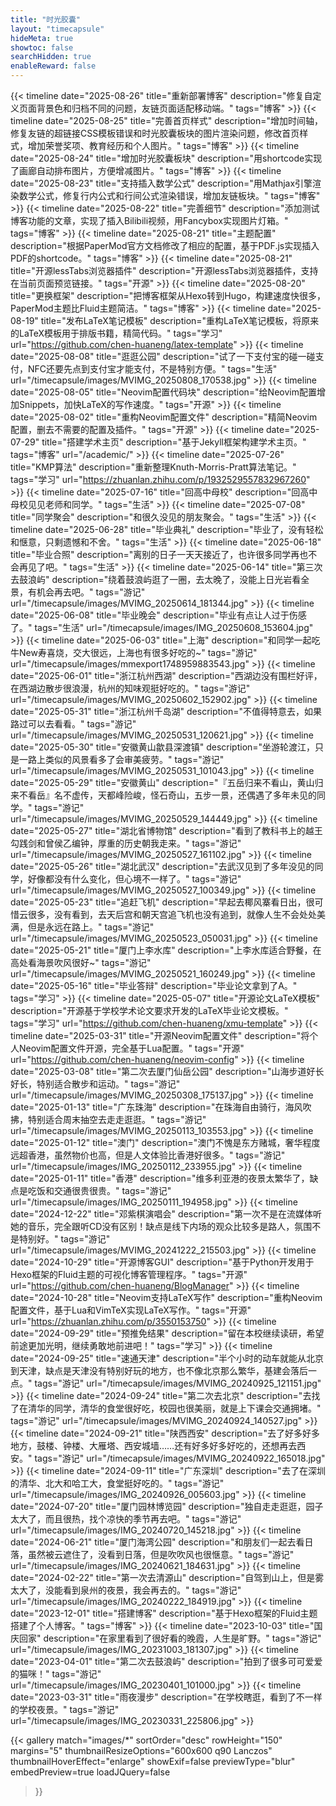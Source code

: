 ```yaml
---
title: "时光胶囊"
layout: "timecapsule"
hideMeta: true
showtoc: false
searchHidden: true
enableReward: false
---
```


{{< timeline date="2025-08-26" title="重新部署博客" description="修复自定义页面背景色和归档不同的问题，友链页面适配移动端。" tags="博客" >}}
{{< timeline date="2025-08-25" title="完善首页样式" description="增加时间轴，修复友链的超链接CSS模板错误和时光胶囊板块的图片渲染问题，修改首页样式，增加荣誉奖项、教育经历和个人图片。" tags="博客" >}}
{{< timeline date="2025-08-24" title="增加时光胶囊板块" description="用shortcode实现了画廊自动排布图片，方便增减图片。" tags="博客" >}}
{{< timeline date="2025-08-23" title="支持插入数学公式" description="用Mathjax引擎渲染数学公式，修复行内公式和行间公式渲染错误，增加友链板块。" tags="博客" >}}
{{< timeline date="2025-08-22" title="完善细节" description="添加测试博客功能的文章，实现了插入Bilibili视频，用Fancybox实现图片灯箱。" tags="博客" >}}
{{< timeline date="2025-08-21" title="主题配置" description="根据PaperMod官方文档修改了相应的配置，基于PDF.js实现插入PDF的shortcode。" tags="博客" >}}
{{< timeline date="2025-08-21" title="开源lessTabs浏览器插件" description="开源lessTabs浏览器插件，支持在当前页面预览链接。" tags="开源" >}}
{{< timeline date="2025-08-20" title="更换框架" description="把博客框架从Hexo转到Hugo，构建速度快很多，PaperMod主题比Fluid主题简洁。" tags="博客" >}}
{{< timeline date="2025-08-19" title="发布LaTeX笔记模板" description="重构LaTeX笔记模板，将原来的LaTeX模板用于排版书籍，精简代码。" tags="学习" url="https://github.com/chen-huaneng/latex-template" >}}
{{< timeline date="2025-08-08" title="逛逛公园" description="试了一下支付宝的碰一碰支付，NFC还要先点到支付宝才能支付，不是特别方便。" tags="生活" url="/timecapsule/images/MVIMG_20250808_170538.jpg" >}}
{{< timeline date="2025-08-05" title="Neovim配置代码块" description="给Neovim配置增加Snippets，加快LaTeX的写作速度。" tags="开源" >}}
{{< timeline date="2025-08-02" title="重构Neovim配置文件" description="精简Neovim配置，删去不需要的配置及插件。" tags="开源" >}}
{{< timeline date="2025-07-29" title="搭建学术主页" description="基于Jekyll框架构建学术主页。" tags="博客" url="/academic/" >}}
{{< timeline date="2025-07-26" title="KMP算法" description="重新整理Knuth-Morris-Pratt算法笔记。" tags="学习" url="https://zhuanlan.zhihu.com/p/1932529557832967260" >}}
{{< timeline date="2025-07-16" title="回高中母校" description="回高中母校见见老师和同学。" tags="生活" >}}
{{< timeline date="2025-07-08" title="同学聚会" description="和很久没见的朋友聚会。" tags="生活" >}}
{{< timeline date="2025-06-28" title="毕业典礼" description="毕业了，没有轻松和惬意，只剩遗憾和不舍。" tags="生活" >}}
{{< timeline date="2025-06-18" title="毕业合照" description="离别的日子一天天接近了，也许很多同学再也不会再见了吧。" tags="生活" >}}
{{< timeline date="2025-06-14" title="第三次去鼓浪屿" description="绕着鼓浪屿逛了一圈，去太晚了，没能上日光岩看全景，有机会再去吧。" tags="游记" url="/timecapsule/images/MVIMG_20250614_181344.jpg" >}}
{{< timeline date="2025-06-08" title="毕业晚会" description="毕业有点让人过于伤感了。" tags="生活" url="/timecapsule/images/IMG_20250608_153604.jpg" >}}
{{< timeline date="2025-06-03" title="上海" description="和同学一起吃牛New寿喜烧，交大很远，上海也有很多好吃的~" tags="游记" url="/timecapsule/images/mmexport1748959883543.jpg" >}}
{{< timeline date="2025-06-01" title="浙江杭州西湖" description="西湖边没有围栏好评，在西湖边散步很浪漫，杭州的知味观挺好吃的。" tags="游记" url="/timecapsule/images/MVIMG_20250602_152902.jpg" >}}
{{< timeline date="2025-05-31" title="浙江杭州千岛湖" description="不值得特意去，如果路过可以去看看。" tags="游记" url="/timecapsule/images/MVIMG_20250531_120621.jpg" >}}
{{< timeline date="2025-05-30" title="安徽黄山歙县深渡镇" description="坐游轮渡江，只是一路上类似的风景看多了会审美疲劳。" tags="游记" url="/timecapsule/images/MVIMG_20250531_101043.jpg" >}}
{{< timeline date="2025-05-29" title="安徽黄山" description="『五岳归来不看山，黄山归来不看岳』名不虚传，天都峰险峻，怪石奇山，五步一景，还偶遇了多年未见的同学。" tags="游记" url="/timecapsule/images/MVIMG_20250529_144449.jpg" >}}
{{< timeline date="2025-05-27" title="湖北省博物馆" description="看到了教科书上的越王勾践剑和曾侯乙编钟，厚重的历史朝我走来。" tags="游记" url="/timecapsule/images/MVIMG_20250527_161102.jpg" >}}
{{< timeline date="2025-05-26" title="湖北武汉" description="去武汉见到了多年没见的同学，好像都没有什么变化，但心境不一样了。" tags="游记" url="/timecapsule/images/MVIMG_20250527_100349.jpg" >}}
{{< timeline date="2025-05-23" title="追赶飞机" description="早起去椰风寨看日出，很可惜云很多，没有看到，去天后宫和朝天宫追飞机也没有追到，就像人生不会处处美满，但是永远在路上。" tags="游记" url="/timecapsule/images/MVIMG_20250523_050031.jpg" >}}
{{< timeline date="2025-05-21" title="厦门上李水库" description="上李水库适合野餐，在高处看海景吹风很好~" tags="游记" url="/timecapsule/images/MVIMG_20250521_160249.jpg" >}}
{{< timeline date="2025-05-16" title="毕业答辩" description="毕业论文拿到了A。" tags="学习" >}}
{{< timeline date="2025-05-07" title="开源论文LaTeX模板" description="开源基于学校学术论文要求开发的LaTeX毕业论文模板。" tags="学习" url="https://github.com/chen-huaneng/xmu-template" >}}
{{< timeline date="2025-03-31" title="开源Neovim配置文件" description="将个人Neovim配置文件开源，完全基于Lua配置。" tags="开源" url="https://github.com/chen-huaneng/neovim-config" >}}
{{< timeline date="2025-03-08" title="第二次去厦门仙岳公园" description="山海步道好长好长，特别适合散步和运动。" tags="游记" url="/timecapsule/images/MVIMG_20250308_175137.jpg" >}}
{{< timeline date="2025-01-13" title="广东珠海" description="在珠海自由骑行，海风吹拂，特别适合周末抽空去走走逛逛。" tags="游记" url="/timecapsule/images/MVIMG_20250113_103553.jpg" >}}
{{< timeline date="2025-01-12" title="澳门" description="澳门不愧是东方赌城，奢华程度远超香港，虽然物价也高，但是人文体验比香港好很多。" tags="游记" url="/timecapsule/images/IMG_20250112_233955.jpg" >}}
{{< timeline date="2025-01-11" title="香港" description="维多利亚港的夜景太繁华了，缺点是吃饭和交通很贵很贵。" tags="游记" url="/timecapsule/images/IMG_20250111_194958.jpg" >}}
{{< timeline date="2024-12-22" title="邓紫棋演唱会" description="第一次不是在流媒体听她的音乐，完全跟听CD没有区别！缺点是线下内场的观众比较多是路人，氛围不是特别好。" tags="游记" url="/timecapsule/images/MVIMG_20241222_215503.jpg" >}}
{{< timeline date="2024-10-29" title="开源博客GUI" description="基于Python开发用于Hexo框架的Fluid主题的可视化博客管理程序。" tags="开源" url="https://github.com/chen-huaneng/BlogManager" >}}
{{< timeline date="2024-10-28" title="Neovim支持LaTeX写作" description="重构Neovim配置文件，基于Lua和VimTeX实现LaTeX写作。" tags="开源" url="https://zhuanlan.zhihu.com/p/3550153750" >}}
{{< timeline date="2024-09-29" title="预推免结果" description="留在本校继续读研，希望前途更加光明，继续勇敢地前进吧！" tags="学习" >}}
{{< timeline date="2024-09-25" title="速通天津" description="半个小时的动车就能从北京到天津，缺点是天津没有特别好玩的地方，也不像北京那么繁华，基建会落后一点。" tags="游记" url="/timecapsule/images/MVIMG_20240925_121151.jpg" >}}
{{< timeline date="2024-09-24" title="第二次去北京" description="去找了在清华的同学，清华的食堂很好吃，校园也很美丽，就是上下课会交通拥堵。" tags="游记" url="/timecapsule/images/MVIMG_20240924_140527.jpg" >}}
{{< timeline date="2024-09-21" title="陕西西安" description="去了好多好多地方，鼓楼、钟楼、大雁塔、西安城墙……还有好多好多好吃的，还想再去西安。" tags="游记" url="/timecapsule/images/MVIMG_20240922_165018.jpg" >}}
{{< timeline date="2024-09-11" title="广东深圳" description="去了在深圳的清华、北大和哈工大，食堂挺好吃的。" tags="游记" url="/timecapsule/images/IMG_20240926_005603.jpg" >}}
{{< timeline date="2024-07-20" title="厦门园林博览园" description="独自走走逛逛，园子太大了，而且很热，找个凉快的季节再去吧。" tags="游记" url="/timecapsule/images/IMG_20240720_145218.jpg" >}}
{{< timeline date="2024-06-21" title="厦门海湾公园" description="和朋友们一起去看日落，虽然被云遮住了，没看到日落，但是吹吹风也很惬意。" tags="游记" url="/timecapsule/images/IMG_20240621_184631.jpg" >}}
{{< timeline date="2024-02-22" title="第一次去清源山" description="自驾到山上，但是雾太大了，没能看到泉州的夜景，我会再去的。" tags="游记" url="/timecapsule/images/IMG_20240222_184919.jpg" >}}
{{< timeline date="2023-12-01" title="搭建博客" description="基于Hexo框架的Fluid主题搭建了个人博客。" tags="博客" >}}
{{< timeline date="2023-10-03" title="国庆回家" description="在家里看到了很好看的晚霞，人生是旷野。" tags="游记" url="/timecapsule/images/IMG_20231003_181307.jpg" >}}
{{< timeline date="2023-04-01" title="第二次去鼓浪屿" description="拍到了很多可可爱爱的猫咪！" tags="游记" url="/timecapsule/images/IMG_20230401_101000.jpg" >}}
{{< timeline date="2023-03-31" title="雨夜漫步" description="在学校瞎逛，看到了不一样的学校夜景。" tags="游记" url="/timecapsule/images/IMG_20230331_225806.jpg" >}}

{{< gallery 
match="images/*" 
sortOrder="desc" 
rowHeight="150" 
margins="5" 
thumbnailResizeOptions="600x600 q90 Lanczos" 
thumbnailHoverEffect="enlarge"
showExif=false 
previewType="blur" 
embedPreview=true 
loadJQuery=false 
>}}